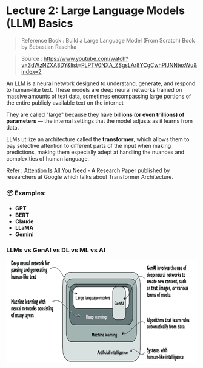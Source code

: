 # Lecture 2: Large Language Models (LLM) Basics
> Reference Book : Build a Large Language Model (From Scratch) Book by Sebastian Raschka


> Source : https://www.youtube.com/watch?v=3dWzNZXA8DY&list=PLPTV0NXA_ZSgsLAr8YCgCwhPIJNNtexWu&index=2


An LLM is a neural network designed to understand, generate, and respond to human-like text. These models are deep neural networks trained on massive amounts of text data, sometimes encompassing large portions of the entire publicly available text on the internet

They are called "large" because they have **billions (or even trillions) of parameters** — the internal settings that the model adjusts as it learns from data.

LLMs utilize an architecture called the **transformer**, which allows them to pay selective attention to different parts of the input when making predictions, making them especially adept at handling the nuances and complexities of human language.

Refer : [Attention Is All You Need](https://proceedings.neurips.cc/paper_files/paper/2017/file/3f5ee243547dee91fbd053c1c4a845aa-Paper.pdf) - A Research Paper published by researchers at Google which talks about Transformer Architecture.

### 📦 Examples:
- **GPT**
- **BERT**
- **Claude**
- **LLaMA**
- **Gemini**

### LLMs vs GenAI vs DL vs ML vs AI
![](public/llm_vs_genai_vs_dl_vs_ml_vs_ai.png)